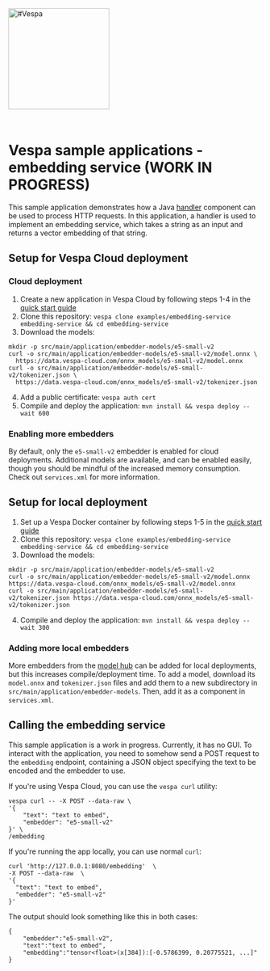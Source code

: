 
<!-- Copyright Vespa.ai. Licensed under the terms of the Apache 2.0 license. See LICENSE in the project root. -->

<picture>
  <source media="(prefers-color-scheme: dark)" srcset="https://assets.vespa.ai/logos/Vespa-logo-green-RGB.svg">
  <source media="(prefers-color-scheme: light)" srcset="https://assets.vespa.ai/logos/Vespa-logo-dark-RGB.svg">
  <img alt="#Vespa" width="200" src="https://assets.vespa.ai/logos/Vespa-logo-dark-RGB.svg" style="margin-bottom: 25px;">
</picture>

# Vespa sample applications - embedding service (WORK IN PROGRESS)

This sample application demonstrates how a Java [handler](https://docs.vespa.ai/en/jdisc/developing-request-handlers.html)
component can be used to process HTTP requests.
In this application, a handler is used to implement an embedding service,
which takes a string as an input and returns a vector embedding of that string.

## Setup for Vespa Cloud deployment

### Cloud deployment

1. Create a new application in Vespa Cloud by following steps 1-4 in the [quick start guide](https://cloud.vespa.ai/en/getting-started)
2. Clone this repository: ``vespa clone examples/embedding-service embedding-service && cd embedding-service``
3. Download the models:
```
mkdir -p src/main/application/embedder-models/e5-small-v2
curl -o src/main/application/embedder-models/e5-small-v2/model.onnx \
  https://data.vespa-cloud.com/onnx_models/e5-small-v2/model.onnx
curl -o src/main/application/embedder-models/e5-small-v2/tokenizer.json \
  https://data.vespa-cloud.com/onnx_models/e5-small-v2/tokenizer.json
```
4. Add a public certificate: ``vespa auth cert``
5. Compile and deploy the application: ``mvn install && vespa deploy --wait 600``

### Enabling more embedders

By default, only the ``e5-small-v2`` embedder is enabled for cloud deployments.
Additional models are available, and can be enabled easily, though you should be mindful of the increased memory consumption.
Check out ``services.xml`` for more information.

## Setup for local deployment

1. Set up a Vespa Docker container by following steps 1-5 in the [quick start guide](https://docs.vespa.ai/en/vespa-quick-start.html)
2. Clone this repository: ``vespa clone examples/embedding-service embedding-service && cd embedding-service``
3. Download the models:
```
mkdir -p src/main/application/embedder-models/e5-small-v2
curl -o src/main/application/embedder-models/e5-small-v2/model.onnx https://data.vespa-cloud.com/onnx_models/e5-small-v2/model.onnx
curl -o src/main/application/embedder-models/e5-small-v2/tokenizer.json https://data.vespa-cloud.com/onnx_models/e5-small-v2/tokenizer.json
```
4. Compile and deploy the application: ``mvn install && vespa deploy --wait 300``

### Adding more local embedders

More embedders from the [model hub](https://cloud.vespa.ai/en/model-hub) can be added
for local deployments, but this increases compile/deployment time.
To add a model, download its ``model.onnx`` and ``tokenizer.json`` files and add them
to a new subdirectory in ``src/main/application/embedder-models``.
Then, add it as a component in ``services.xml``.

## Calling the embedding service

This sample application is a work in progress.
Currently, it has no GUI.
To interact with the application, you need to somehow send a POST request to the ``embedding`` endpoint,
containing a JSON object specifying the text to be encoded and the embedder to use.

If you're using Vespa Cloud, you can use the ``vespa curl`` utility:

    vespa curl -- -X POST --data-raw \
    '{
        "text": "text to embed",
        "embedder": "e5-small-v2"
    }' \
    /embedding

If you're running the app locally, you can use normal ``curl``:

    curl 'http://127.0.0.1:8080/embedding'  \
    -X POST --data-raw  \
    '{ 
      "text": "text to embed", 
      "embedder": "e5-small-v2"  
    }'

The output should look something like this in both cases:

    {
        "embedder":"e5-small-v2",
        "text":"text to embed",
        "embedding":"tensor<float>(x[384]):[-0.5786399, 0.20775521, ...]"
    }



